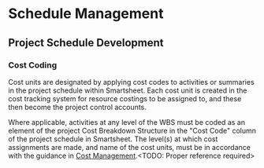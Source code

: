 # Schedule Management 

## Project Schedule Development 

### Cost Coding

Cost units are designated by applying cost codes to activities or summaries in the project schedule within Smartsheet. Each cost unit is created in the cost tracking system for resource costings to be assigned to, and these then become the project control accounts.

Where applicable, activities at any level of the WBS must be coded as an element of the project Cost Breakdown Structure in the "Cost Code" column of the project schedule in Smartsheet. The level(s) at which cost assignments are made, and name of the cost units, must be in accordance with the guidance in [Cost Management](../cost-management).<TODO: Proper reference required>